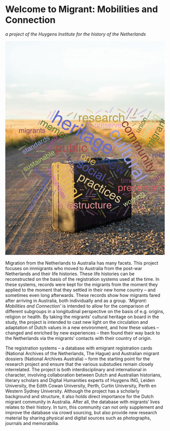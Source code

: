 # Welcome to Migrant: Mobilities and Connection

_a project of the Huygens Institute for the history of the Netherlands_

![img](./images/suitcase4.jpg)

Migration from the Netherlands to Australia has many facets. This project focuses on immigrants who moved to Australia from the post-war Netherlands and their life histories. These life histories can be reconstructed on the basis of the registration systems used at the time. In these systems, records were kept for the migrants from the moment they applied to the moment that they settled in their new home country – and sometimes even long afterwards. These records show how migrants fared after arriving in Australia, both individually and as a group. _‘Migrant: Mobilities and Connection’_ is intended to allow for the comparison of different subgroups in a longitudinal perspective on the basis of e.g. origins, religion or health. By taking the migrants’ cultural heritage on board in the study, the project is intended to cast new light on the circulation and adaptation of Dutch values in a new environment, and how these values – changed and enriched by new experiences – then found their way back to the Netherlands via the migrants’ contacts with their country of origin.

The registration systems – a database with emigrant registration cards (National Archives of the Netherlands, The Hague) and Australian migrant dossiers (National Archives Australia) – form the starting point for the research project and ensure that the various substudies remain closely interrelated. The project is both interdisciplinary and international in character, involving collaboration between Dutch and Australian historians, literary scholars and Digital Humanities experts of Huygens ING, Leiden University, the Edith Cowan University, Perth, Curtin University, Perth en Western Sydney University. Although the project has a scholarly background and structure, it also holds direct importance for the Dutch migrant community in Australia. After all, the database with migrants’ lives relates to their history. In turn, this community can not only supplement and improve the database via crowd sourcing, but also provide new research material by sharing physical and digital sources such as photographs, journals and memorabilia.
